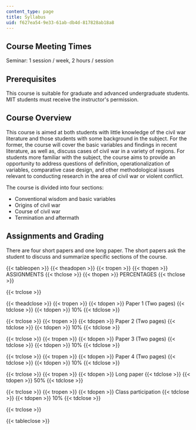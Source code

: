 ```yaml
---
content_type: page
title: Syllabus
uid: f627ea54-9e33-61ab-db4d-817828ab18a8
---
```


Course Meeting Times
--------------------

Seminar: 1 session / week, 2 hours / session

Prerequisites
-------------

This course is suitable for graduate and advanced undergraduate students. MIT students must receive the instructor's permission.

Course Overview
---------------

This course is aimed at both students with little knowledge of the civil war literature and those students with some background in the subject. For the former, the course will cover the basic variables and findings in recent literature, as well as, discuss cases of civil war in a variety of regions. For students more familiar with the subject, the course aims to provide an opportunity to address questions of definition, operationalization of variables, comparative case design, and other methodological issues relevant to conducting research in the area of civil war or violent conflict.

The course is divided into four sections:

*   Conventional wisdom and basic variables
*   Origins of civil war
*   Course of civil war
*   Termination and aftermath

Assignments and Grading
-----------------------

There are four short papers and one long paper. The short papers ask the student to discuss and summarize specific sections of the course.

{{< tableopen >}}
{{< theadopen >}}
{{< tropen >}}
{{< thopen >}}
ASSIGNMENTS
{{< thclose >}}
{{< thopen >}}
PERCENTAGES
{{< thclose >}}

{{< trclose >}}

{{< theadclose >}}
{{< tropen >}}
{{< tdopen >}}
Paper 1 (Two pages)
{{< tdclose >}}
{{< tdopen >}}
10%
{{< tdclose >}}

{{< trclose >}}
{{< tropen >}}
{{< tdopen >}}
Paper 2 (Two pages)
{{< tdclose >}}
{{< tdopen >}}
10%
{{< tdclose >}}

{{< trclose >}}
{{< tropen >}}
{{< tdopen >}}
Paper 3 (Two pages)
{{< tdclose >}}
{{< tdopen >}}
10%
{{< tdclose >}}

{{< trclose >}}
{{< tropen >}}
{{< tdopen >}}
Paper 4 (Two pages)
{{< tdclose >}}
{{< tdopen >}}
10%
{{< tdclose >}}

{{< trclose >}}
{{< tropen >}}
{{< tdopen >}}
Long paper
{{< tdclose >}}
{{< tdopen >}}
50%
{{< tdclose >}}

{{< trclose >}}
{{< tropen >}}
{{< tdopen >}}
Class participation
{{< tdclose >}}
{{< tdopen >}}
10%
{{< tdclose >}}

{{< trclose >}}

{{< tableclose >}}